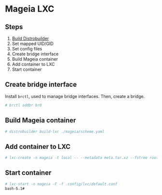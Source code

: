 # Mageia LXC

## Steps
1. [Build Distrobuilder](https://github.com/lxc/distrobuilder#installing-from-source)
2. Set mapped UID/GID
3. Set config files
4. Create bridge interface
5. Build Mageia container
6. Add container to LXC
7. Start container

## Create bridge interface
Install `brctl`, used to manage bridge interfaces.
Then, create a bridge. 
```Bash
# brctl addbr br0
```

## Build Mageia container
```Bash
# distrobuilder build-lxc ./mageia/scheme.yaml
```

## Add container to LXC
```Bash
# lxc-create -n mageia -t local -- --metadata meta.tar.xz --fstree rootfs.tar.xz
```

## Start container
```Bash
# lxc-start -n mageia -F -f .config/lxc/default.conf
bash-5.1# 
```
